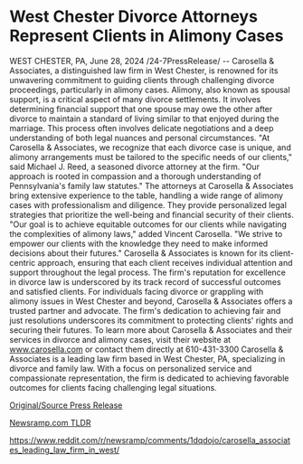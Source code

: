 # West Chester Divorce Attorneys Represent Clients in Alimony Cases

WEST CHESTER, PA, June 28, 2024 /24-7PressRelease/ -- Carosella & Associates, a distinguished law firm in West Chester, is renowned for its unwavering commitment to guiding clients through challenging divorce proceedings, particularly in alimony cases.   Alimony, also known as spousal support, is a critical aspect of many divorce settlements. It involves determining financial support that one spouse may owe the other after divorce to maintain a standard of living similar to that enjoyed during the marriage. This process often involves delicate negotiations and a deep understanding of both legal nuances and personal circumstances.  "At Carosella & Associates, we recognize that each divorce case is unique, and alimony arrangements must be tailored to the specific needs of our clients," said Michael J. Reed, a seasoned divorce attorney at the firm. "Our approach is rooted in compassion and a thorough understanding of Pennsylvania's family law statutes."  The attorneys at Carosella & Associates bring extensive experience to the table, handling a wide range of alimony cases with professionalism and diligence. They provide personalized legal strategies that prioritize the well-being and financial security of their clients.  "Our goal is to achieve equitable outcomes for our clients while navigating the complexities of alimony laws," added Vincent Carosella. "We strive to empower our clients with the knowledge they need to make informed decisions about their futures."  Carosella & Associates is known for its client-centric approach, ensuring that each client receives individual attention and support throughout the legal process. The firm's reputation for excellence in divorce law is underscored by its track record of successful outcomes and satisfied clients.  For individuals facing divorce or grappling with alimony issues in West Chester and beyond, Carosella & Associates offers a trusted partner and advocate. The firm's dedication to achieving fair and just resolutions underscores its commitment to protecting clients' rights and securing their futures.  To learn more about Carosella & Associates and their services in divorce and alimony cases, visit their website at www.carosella.com or contact them directly at 610-431-3300  Carosella & Associates is a leading law firm based in West Chester, PA, specializing in divorce and family law. With a focus on personalized service and compassionate representation, the firm is dedicated to achieving favorable outcomes for clients facing challenging legal situations. 

[Original/Source Press Release](https://www.24-7pressrelease.com/press-release/512052/west-chester-divorce-attorneys-represent-clients-in-alimony-cases)
                    

[Newsramp.com TLDR](None) 

https://www.reddit.com/r/newsramp/comments/1dqdojo/carosella_associates_leading_law_firm_in_west/